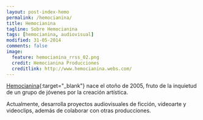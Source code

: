 ```yaml
---
layout: post-index-hemo
permalink: /hemocianina/
title: Hemocianina
tagline: Sobre Hemocianina
tags: [hemocianina, audiovisual]
modified: 31-05-2014
comments: false
image:
  feature: hemocianina_rrss_02.png
  credit: Hemocianina Producciones
  creditlink: http://www.hemocianina.webs.com/
---
```


[Hemocianina](http://www.hemocianina.webs.com/){:target="_blank"} nace el otoño de 2005, fruto de la inquietud de un grupo de jóvenes por la creación artística.

Actualmente, desarrolla proyectos audiovisuales de ficción, videoarte y videoclips, además de colaborar con otras producciones.